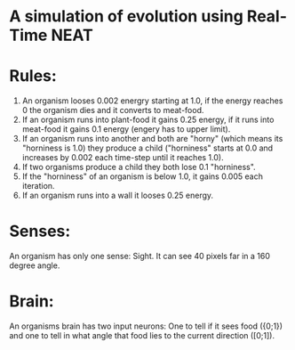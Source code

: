 # A simulation of evolution using Real-Time NEAT

# Rules:
1. An organism looses 0.002 energry starting at 1.0, if the energy reaches 0 the organism dies and it converts to meat-food.
2. If an organism runs into plant-food it gains 0.25 energy, if it runs into meat-food it gains 0.1 energy (engery has to upper limit).
3. If an organism runs into another and both are "horny" (which means its "horniness is 1.0) they produce a child ("horniness" starts at 0.0 and increases by 0.002 each time-step until it reaches 1.0).
4. If two organisms produce a child they both lose 0.1 "horniness".
5. If the "horniness" of an organism is below 1.0, it gains 0.005 each iteration.
6. If an organism runs into a wall it looses 0.25 energy.

# Senses:
An organism has only one sense: Sight.
It can see 40 pixels far in a 160 degree angle.

# Brain:
An organisms brain has two input neurons: One to tell if it sees food ({0;1}) and one to tell in what angle that food lies to the current direction ([0;1]).